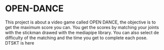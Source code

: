 # OPEN-DANCE
This project is about a video game called OPEN DANCE, the objective is to get the maximum score you can. 
You get the scores by matching your joints with the stickman drawed with the mediapipe library. 
You can also select de difficulty of the matching and the time you get to complete each pose. 
DTSKT is here